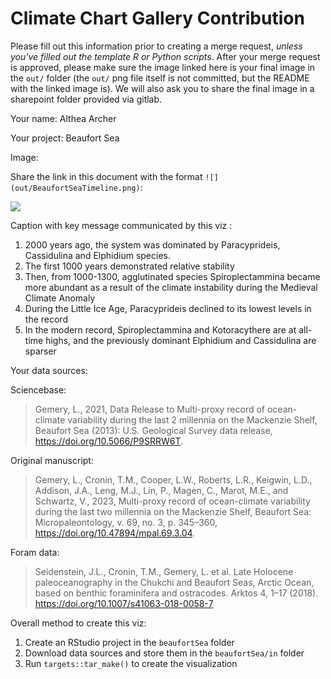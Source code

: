 # Climate Chart Gallery Contribution

Please fill out this information prior to creating a merge request, *unless you've filled out the template R or Python scripts*. After your merge request is approved, please make sure the image linked here is your final image in the `out/` folder (the `out/` png file itself is not committed, but the README with the linked image is). We will also ask you to share the final image in a sharepoint folder provided via gitlab.

Your name: Althea Archer

Your project: Beaufort Sea

Image:

Share the link in this document with the format `![](out/BeaufortSeaTimeline.png)`:

![](out/BeaufortSeaTimeline.png)

Caption with key message communicated by this viz :

1. 2000 years ago, the system was dominated by Paracyprideis, Cassidulina and Elphidium species.
2. The first 1000 years demonstrated relative stability
3. Then, from 1000-1300, agglutinated species Spiroplectammina became more abundant as a result of the climate instability during the Medieval Climate Anomaly
4. During the Little Ice Age, Paracyprideis declined to its lowest levels in the record
5. In the modern record, Spiroplectammina and Kotoracythere are at all-time highs, and the previously dominant Elphidium and Cassidulina are sparser

Your data sources: 

Sciencebase:

> Gemery, L., 2021, Data Release to Multi-proxy record of ocean-climate variability during the last 2 millennia on the Mackenzie Shelf, Beaufort Sea (2013): U.S. Geological Survey data release, https://doi.org/10.5066/P9SRRW6T.

Original manuscript: 

> Gemery, L., Cronin, T.M., Cooper, L.W., Roberts, L.R., Keigwin, L.D., Addison, J.A., Leng, M.J., Lin, P., Magen, C., Marot, M.E., and Schwartz, V., 2023, Multi-proxy record of ocean-climate variability during the last two millennia on the Mackenzie Shelf, Beaufort Sea: Micropaleontology, v. 69, no. 3, p. 345–360, https://doi.org/10.47894/mpal.69.3.04.

Foram data: 

> Seidenstein, J.L., Cronin, T.M., Gemery, L. et al. Late Holocene paleoceanography in the Chukchi and Beaufort Seas, Arctic Ocean, based on benthic foraminifera and ostracodes. Arktos 4, 1–17 (2018). https://doi.org/10.1007/s41063-018-0058-7


Overall method to create this viz:

1. Create an RStudio project in the `beaufortSea` folder
2. Download data sources and store them in the `beaufortSea/in` folder
3. Run `targets::tar_make()` to create the visualization
